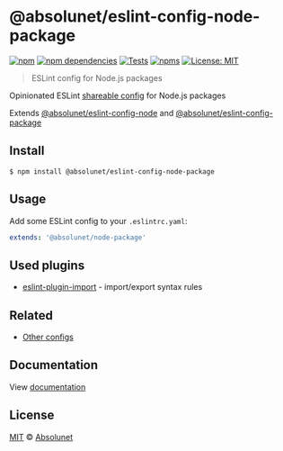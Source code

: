 # @absolunet/eslint-config-node-package

[![npm][npm-badge]][npm-url]
[![npm dependencies][dependencies-badge]][dependencies-url]
[![Tests][tests-badge]][tests-url]
[![npms][npms-badge]][npms-url]
[![License: MIT][license-badge]][license-url]


> ESLint config for Node.js packages

Opinionated ESLint [shareable config](https://eslint.org/docs/developer-guide/shareable-configs.html) for Node.js packages

Extends [@absolunet/eslint-config-node](https://github.com/absolunet/eslint-config) and [@absolunet/eslint-config-package](https://github.com/absolunet/eslint-config)


## Install

```
$ npm install @absolunet/eslint-config-node-package
```


## Usage

Add some ESLint config to your `.eslintrc.yaml`:

```yaml
extends: '@absolunet/node-package'
```


## Used plugins

- [eslint-plugin-import](https://github.com/benmosher/eslint-plugin-import) - import/export syntax rules


## Related

- [Other configs](https://github.com/absolunet/eslint-config)


## Documentation

View [documentation](https://documentation.absolunet.com/eslint-config/node-package)


## License
[MIT](LICENSE) © [Absolunet](https://absolunet.com)




[npm-badge]:          https://img.shields.io/npm/v/@absolunet/eslint-config-node-package?style=flat-square
[dependencies-badge]: https://img.shields.io/david/absolunet/eslint-config?path=packages/node-package&style=flat-square
[tests-badge]:        https://img.shields.io/github/workflow/status/absolunet/eslint-config/tests/production?label=tests&style=flat-square
[npms-badge]:         https://badges.npms.io/%40absolunet%2Feslint-config-node-package.svg?style=flat-square
[license-badge]:      https://img.shields.io/badge/license-MIT-green?style=flat-square

[npm-url]:          https://www.npmjs.com/package/@absolunet/eslint-config-node-package
[dependencies-url]: https://david-dm.org/absolunet/eslint-config?path=packages/node-package
[tests-url]:        https://github.com/absolunet/eslint-config/actions?query=workflow%3Atests+branch%3Aproduction
[npms-url]:         https://npms.io/search?q=%40absolunet%2Feslint-config-node-package
[license-url]:      https://opensource.org/licenses/MIT
